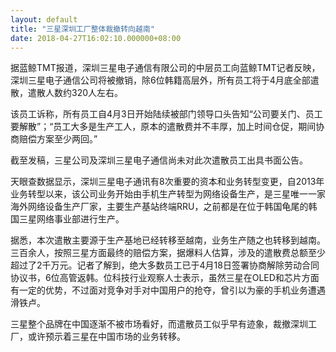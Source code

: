 ```yaml
---
layout: default
title: "三星深圳工厂整体裁撤转向越南"
date: 2018-04-27T16:02:10.000000+08:00
---
```


据蓝鲸TMT报道，深圳三星电子通信有限公司的中层员工向蓝鲸TMT记者反映，深圳三星电子通信公司将被撤销，除6位韩籍高层外，所有员工将于4月底全部遣散，遣散人数约320人左右。

该员工诉称，所有员工自4月3日开始陆续被部门领导口头告知“公司要关门、员工要解散”；“员工大多是生产工人，原本的遣散费并不丰厚，加上时间仓促，期间协商赔偿方案至少两回。”

截至发稿，三星公司及深圳三星电子通信尚未对此次遣散员工出具书面公告。

天眼查数据显示，深圳三星电子通讯有8次重要的资本和业务转型变更，自2013年业务转型以来，该公司业务开始由手机生产转型为网络设备生产，是三星唯一一家海外网络设备生产厂家，主要生产基站终端RRU，之前都是在位于韩国龟尾的韩国三星网络事业部进行生产。

据悉，本次遣散主要源于生产基地已经转移至越南，业务生产随之也转移到越南。三百余人，按照三星方面最终的赔偿方案，据爆料人估算，涉及的遣散费总额至少超过了2千万元。记者了解到，绝大多数员工已于4月18日签署协商解除劳动合同协议书，6位高管返韩。位科技行业观察人士表示，虽然三星在OLED和芯片方面有一定的优势，不过面对竞争对手对中国用户的抢夺，曾引以为豪的手机业务遭遇滑铁卢。

三星整个品牌在中国逐渐不被市场看好，而遣散员工似乎早有迹象，裁撤深圳工厂，或许预示着三星在中国市场的业务转移。

